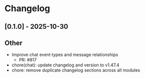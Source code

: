 # Changelog

## [0.1.0] - 2025-10-30


## Other

- Improve chat event types and message relationships
   - PR: #817
- chore(chat): update changelog and version to v1.47.4
- chore: remove duplicate changelog sections across all modules
